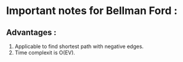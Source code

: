 # Important notes for Bellman Ford :

## Advantages :
1. Applicable to find shortest path with negative edges.
2. Time complexit is O(EV).